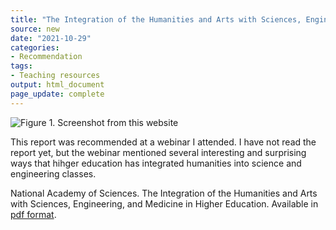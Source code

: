 ```yaml
---
title: "The Integration of the Humanities and Arts with Sciences, Engineering, and Medicine in Higher Education"
source: new
date: "2021-10-29"
categories:
- Recommendation
tags:
- Teaching resources
output: html_document
page_update: complete
---
```


![Figure 1. Screenshot from this website](http://www.pmean.com/new-images/21/integrating-humanities-01.png)

<div class="notes">

This report was recommended at a webinar I attended. I have not read the report yet, but the webinar mentioned several interesting and surprising ways that hihger education has integrated humanities into science and engineering classes.

National Academy of Sciences. The Integration of the Humanities and Arts with Sciences, Engineering, and Medicine in Higher Education. Available in [pdf format][nas1].

[nas1]: https://www.nap.edu/catalog/24988/the-integration-of-the-humanities-and-arts-with-sciences-engineering-and-medicine-in-higher-education

</div>
